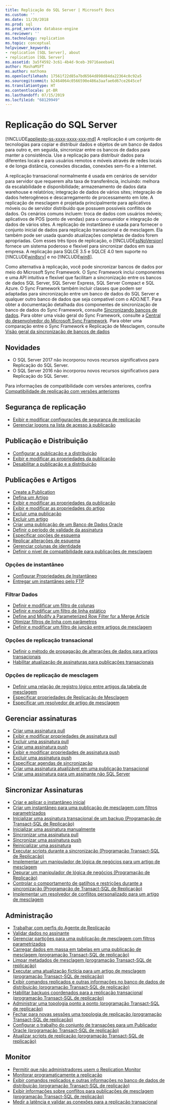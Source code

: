 ```yaml
---
title: Replicação do SQL Server | Microsoft Docs
ms.custom: ''
ms.date: 11/20/2018
ms.prod: sql
ms.prod_service: database-engine
ms.reviewer: ''
ms.technology: replication
ms.topic: conceptual
helpviewer_keywords:
- replication [SQL Server], about
- replication [SQL Server]
ms.assetid: 3a5f4592-3c61-4b4d-9ceb-39716aeeba41
author: MashaMSFT
ms.author: mathoma
ms.openlocfilehash: 17561f22d85a7bd6564d898d84da22364c0c92a5
ms.sourcegitcommit: b2464064c0566590e486a3aafae6d67ce2645cef
ms.translationtype: HT
ms.contentlocale: pt-BR
ms.lasthandoff: 07/15/2019
ms.locfileid: "68129949"
---
```

# <a name="sql-server-replication"></a>Replicação do SQL Server
[!INCLUDE[appliesto-ss-xxxx-xxxx-xxx-md](../../includes/appliesto-ss-xxxx-xxxx-xxx-md.md)]
  A replicação é um conjunto de tecnologias para copiar e distribuir dados e objetos de um banco de dados para outro e, em seguida, sincronizar entre os bancos de dados para manter a consistência. Use a replicação para distribuir dados para diferentes locais e para usuários remotos e móveis através de redes locais e de longa distância, conexões discadas, conexões sem-fio e a Internet.  
  
 A replicação transacional normalmente é usada em cenários de servidor para servidor que requerem alta taxa de transferência, incluindo: melhora da escalabilidade e disponibilidade; armazenamento de dados data warehouse e relatórios; integração de dados de vários sites; integração de dados heterogêneos e descarregamento de processamento em lote. A replicação de mesclagem é projetada principalmente para aplicativos móveis ou de servidor distribuído que possuem possíveis conflitos de dados. Os cenários comuns incluem: troca de dados com usuários móveis; aplicativos de POS (ponto de vendas) para o consumidor e integração de dados de vários sites. A replicação de instantâneo é usada para fornecer o conjunto inicial de dados para replicação transacional e de mesclagem. Ela também pode ser usada quando atualizações completas de dados forem apropriadas. Com esses três tipos de replicação, o [!INCLUDE[ssNoVersion](../../includes/ssnoversion-md.md)] fornece um sistema poderoso e flexível para sincronizar dados em sua empresa. A replicação para SQLCE 3.5 e SQLCE 4.0 tem suporte no [!INCLUDE[win8srv](../../includes/win8srv-md.md)] e no [!INCLUDE[win8](../../includes/win8-md.md)].  

 Como alternativa à replicação, você pode sincronizar bancos de dados por meio do Microsoft Sync Framework. O Sync Framework inclui componentes e uma API intuitiva e flexível que facilitam a sincronização entre os bancos de dados SQL Server, SQL Server Express, SQL Server Compact e SQL Azure. O Sync Framework também incluir classes que podem ser adaptadas para sincronização entre um banco de dados do SQL Server e qualquer outro banco de dados que seja compatível com o ADO.NET. Para obter a documentação detalhada dos componentes de sincronização de banco de dados do Sync Framework, consulte [Sincronizando bancos de dados](https://go.microsoft.com/fwlink/?LinkId=209079). Para obter uma visão geral do Sync Framework, consulte a [Central do desenvolvedor do Microsoft Sync Framework](https://go.microsoft.com/fwlink/?LinkId=209078). Para obter uma comparação entre o Sync Framework e Replicação de Mesclagem, consulte [Visão geral da sincronização de bancos de dados](https://msdn.microsoft.com/library/bb902818\(SQL.110\).aspx)  
  

## <a name="whats-new"></a>Novidades 
- O SQL Server 2017 não incorporou novos recursos significativos para Replicação do SQL Server. 
- O SQL Server 2016 não incorporou novos recursos significativos para Replicação do SQL Server. 

Para informações de compatibilidade com versões anteriores, confira [Compatibilidade de replicação com versões anteriores](replication-backward-compatibility.md) 


 ## <a name="replication-security"></a>Segurança de replicação
  
-   [Exibir e modificar configurações de segurança de replicação](security/view-and-modify-replication-security-settings.md)  
-   [Gerenciar logons na lista de acesso à publicação](security/manage-logins-in-the-publication-access-list.md)  
  
## <a name="publishing-and-distribution"></a>Publicação e Distribuição  
  
-   [Configurar a publicação e a distribuição](configure-publishing-and-distribution.md)   
-   [Exibir e modificar as propriedades da publicação](publish/view-and-modify-publication-properties.md)   
-   [Desabilitar a publicação e a distribuição](disable-publishing-and-distribution.md)  
  
## <a name="publications-and-articles"></a>Publicações e Artigos 
  
-   [Create a Publication](publish/create-a-publication.md)    
-   [Defina um Artigo](publish/define-an-article.md)   
-   [Exibir e modificar as propriedades da publicação](publish/view-and-modify-publication-properties.md)   
-   [Exibir e modificar as propriedades do artigo](publish/view-and-modify-article-properties.md)    
-   [Excluir uma publicação](publish/delete-a-publication.md)   
-   [Excluir um artigo](publish/delete-an-article.md)    
-   [Criar uma publicação de um Banco de Dados Oracle](publish/create-a-publication-from-an-oracle-database.md)   
-   [Definir o período de validade da assinatura](publish/set-the-expiration-period-for-subscriptions.md)  
-   [Especificar opções de esquema](publish/specify-schema-options.md)  
-   [Replicar alterações de esquema](publish/replicate-schema-changes.md)    
-   [Gerenciar colunas de identidade](publish/manage-identity-columns.md)   
-   [Definir o nível de compatibilidade para publicações de mesclagem](publish/set-the-compatibility-level-for-merge-publications.md)  
  
### <a name="snapshot-options"></a>Opções de instantâneo  
  
-   [Configurar Propriedades de Instantâneo](publish/configure-snapshot-properties-replication-transact-sql-programming.md)    
-   [Entregar um instantâneo pelo FTP](publish/deliver-a-snapshot-through-ftp.md) 
  
### <a name="filter-data"></a>Filtrar Dados  
  
-   [Definir e modificar um filtro de colunas](publish/define-and-modify-a-column-filter.md)    
-   [Definir e modificar um filtro de linha estático](publish/define-and-modify-a-static-row-filter.md)    
-   [Define and Modify a Parameterized Row Filter for a Merge Article](publish/define-and-modify-a-parameterized-row-filter-for-a-merge-article.md)    
-   [Otimizar filtros de linha com parâmetros](publish/optimize-parameterized-row-filters.md)    
-   [Definir e modificar um filtro de junção entre artigos de mesclagem](publish/define-and-modify-a-join-filter-between-merge-articles.md)  
  
### <a name="transactional-replication-options"></a>Opções de replicação transacional  
  
-   [Definir o método de propagação de alterações de dados para artigos transacionais](publish/set-the-propagation-method-for-data-changes-to-transactional-articles.md)    
-   [Habilitar atualização de assinaturas para publicações transacionais](publish/enable-updating-subscriptions-for-transactional-publications.md)  
  
### <a name="merge-replication-options"></a>Opções de replicação de mesclagem  
  
-   [Definir uma relação de registro lógico entre artigos da tabela de mesclagem](publish/define-a-logical-record-relationship-between-merge-table-articles.md)    
-   [Especificar propriedades de Replicação de Mesclagem](merge/specify-merge-replication-properties.md)    
-   [Especificar um resolvedor de artigo de mesclagem](publish/specify-a-merge-article-resolver.md)    

  
## <a name="manage-subscriptions"></a>Gerenciar assinaturas  
  
-   [Criar uma assinatura pull](create-a-pull-subscription.md)    
-   [Exibir e modificar propriedades de assinatura pull](view-and-modify-pull-subscription-properties.md)    
-   [Excluir uma assinatura pull](delete-a-pull-subscription.md)    
-   [Criar uma assinatura push](create-a-push-subscription.md)   
-   [Exibir e modificar propriedades de assinatura push](view-and-modify-push-subscription-properties.md)   
-   [Excluir uma assinatura push](delete-a-push-subscription.md)   
-   [Especificar agendas de sincronização](specify-synchronization-schedules.md)    
-   [Criar uma assinatura atualizável em uma publicação transacional](publish/create-an-updatable-subscription-to-a-transactional-publication.md)  
-   [Criar uma assinatura para um assinante não SQL Server](create-a-subscription-for-a-non-sql-server-subscriber.md)  
  
## <a name="synchronize-subscriptions"></a>Sincronizar Assinaturas  
  
-   [Criar e aplicar o instantâneo inicial](create-and-apply-the-initial-snapshot.md)   
-   [Criar um instantâneo para uma publicação de mesclagem com filtros parametrizados](create-a-snapshot-for-a-merge-publication-with-parameterized-filters.md)    
-   [Inicializar uma assinatura transacional de um backup &#40;Programação de Transact-SQL de Replicação&#41;](initialize-a-transactional-subscription-from-a-backup.md)    
-   [Inicializar uma assinatura manualmente](initialize-a-subscription-manually.md)    
-   [Sincronizar uma assinatura pull](synchronize-a-pull-subscription.md)    
-   [Sincronizar uma assinatura push](synchronize-a-push-subscription.md)   
-   [Reinicializar uma assinatura](reinitialize-a-subscription.md)    
-   [Executar scripts durante a sincronização &#40;Programação Transact-SQL de Replicação&#41;](execute-scripts-during-synchronization-replication-transact-sql-programming.md)    
-   [Implementar um manipulador de lógica de negócios para um artigo de mesclagem](implement-a-business-logic-handler-for-a-merge-article.md)  
-   [Depurar um manipulador de lógica de negócios &#40;Programação de Replicação&#41;](debug-a-business-logic-handler-replication-programming.md)    
-   [Controlar o comportamento de gatilhos e restrições durante a sincronização &#40;Programação de Transact-SQL de Replicação&#41;](control-behavior-of-triggers-and-constraints-in-synchronization.md)    
-   [Implementar um resolvedor de conflitos personalizado para um artigo de mesclagem](implement-a-custom-conflict-resolver-for-a-merge-article.md)  
  
## <a name="administration"></a>Administração 
  
-   [Trabalhar com perfis do Agente de Replicação](agents/work-with-replication-agent-profiles.md)   
-   [Validar dados no assinante](validate-data-at-the-subscriber.md)    
-   [Gerenciar partições para uma publicação de mesclagem com filtros parametrizados](publish/manage-partitions-for-a-merge-publication-with-parameterized-filters.md)    
-   [Carregar dados em massa em tabelas em uma publicação de mesclagem &#40;programação Transact-SQL de replicação&#41;](bulk-load-data-into-tables-in-a-merge-publication.md)    
-   [Limpar metadados de mesclagem &#40;programação Transact-SQL de replicação&#41;](administration/clean-up-merge-metadata-replication-transact-sql-programming.md)    
-   [Executar uma atualização fictícia para um artigo de mesclagem &#40;programação Transact-SQL de replicação&#41;](administration/perform-a-dummy-update-for-a-merge-article-replication-transact-sql-programming.md)    
-   [Exibir comandos replicados e outras informações no banco de dados de distribuição &#40;programação Transact-SQL de replicação&#41;](monitor/view-replicated-commands-and-information-in-distribution-database.md)    
-   [Habilitar backups coordenados para a replicação transacional &#40;programação Transact-SQL de replicação&#41;](administration/enable-coordinated-backups-for-transactional-replication.md)   
-   [Administrar uma topologia ponto a ponto &#40;programação Transact-SQL de replicação&#41;](administration/administer-a-peer-to-peer-topology-replication-transact-sql-programming.md)    
-   [Fechar para novas sessões uma topologia de replicação &#40;programação Transact-SQL de replicação&#41;](administration/quiesce-a-replication-topology-replication-transact-sql-programming.md)    
-   [Configurar o trabalho do conjunto de transações para um Publicador Oracle &#40;programação Transact-SQL de replicação&#41;](administration/configure-the-transaction-set-job-for-an-oracle-publisher.md)   
-   [Atualizar scripts de replicação &#40;programação Transact-SQL de replicação&#41;](administration/upgrade-replication-scripts-replication-transact-sql-programming.md)  
  
## <a name="monitor"></a>Monitor
  
-   [Permitir que não administradores usem o Replication Monitor](monitor/allow-non-administrators-to-use-replication-monitor.md)    
-   [Monitorar programaticamente a replicação](monitor/programmatically-monitor-replication.md)    
-   [Exibir comandos replicados e outras informações no banco de dados de distribuição &#40;programação Transact-SQL de replicação&#41;](monitor/view-replicated-commands-and-information-in-distribution-database.md)    
-   [Exibir informações sobre conflitos para publicações de mesclagem &#40;programação Transact-SQL de replicação&#41;](view-conflict-information-for-merge-publications.md) 
-   [Medir a latência e validar as conexões para a replicação transacional](monitor/measure-latency-and-validate-connections-for-transactional-replication.md)  
  
  
